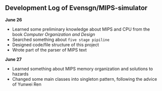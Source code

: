 ## Development Log of Evensgn/MIPS-simulator

**June 26**
* Learned some preliminary knowledge about MIPS and CPU from the book *Computer Organization and Design*
* Searched something about `five stage pipiline`
* Designed code/file structure of this project
* Wrote part of the parser of MIPS text

**June 27**
* Learned something about MIPS memory organization and solutions to hazards
* Changed some main classes into singleton pattern, following the advice of Yunwei Ren
